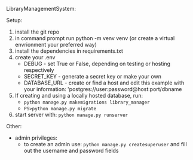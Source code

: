 LibraryManagementSystem:

Setup:
1. install the git repo
2. in command prompt run python -m venv venv (or create a virtual envrionment your preferred way)
3. install the dependencies in requirements.txt
4. create your .env
    - DEBUG - set True or False, depending on testing or hosting respectively
    - SECRET_KEY - generate a secret key or make your own
    - DATABASE_URL - create or find a host and edit this example with your information: 'postgres://user:password@host:port/dbname
5. If creating and using a locally hosted database, run:
    - `python manage.py makemigrations library_manager`
    - `PS>python manage.py migrate`
6. start server with: `python manage.py runserver`

Other:
  - admin privileges:
      - to create an admin use: `python manage.py createsuperuser` and fill out the username and password fields
